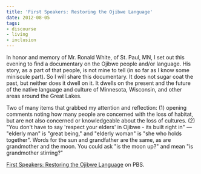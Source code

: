 ```yaml
---
title: 'First Speakers: Restoring the Ojibwe Language'
date: 2012-08-05
tags:
- discourse
- living
- inclusion
---
```


In honor and memory of Mr. Ronald White, of St. Paul, MN, I set out this evening
to find a documentary on the Ojibwe people and/or language. His story, as a part
of that people, is not mine to tell (in so far as I know some miniscule part).
So I will share this documentary. It does not sugar coat the past, but neither
does it dwell on it. It dwells on the present and the future of the native
language and culture of Minnesota, Wisconsin, and other areas around the Great
Lakes.

Two of many items that grabbed my attention and reflection: (1) opening comments
noting how many people are concerned with the loss of habitat, but are not also
concerned or knowledgeable about the loss of cultures. (2) "You don't have to
say 'respect your elders' in Ojibwe - its built right in" &mdash; "elderly man" is
"great being," and "elderly woman" is "she who holds together". Words for the
sun and grandfather are the same, as are grandmother and the moon. You could ask
"is the moon up?" and mean "is grandmother stirring?"

[First Speakers: Restoring the Ojibwe Language](https://www.pbs.org/video/tpt-documentaries-first-speakers-restoring-ojibwe-language/) on PBS.

<!-- truncate -->

